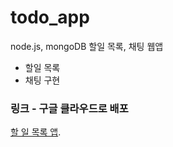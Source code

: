 # todo_app
node.js, mongoDB 할일 목록, 채팅 웹앱

- 할일 목록
- 채팅 구현


### 링크 - 구글 클라우드로 배포
[할 일 목록 앱](https://galvanic-deck-337804.du.r.appspot.com).
